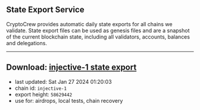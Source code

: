 ## State Export Service
CryptoCrew provides automatic daily state exports for all chains we validate. State export files can be used as genesis files and are a snapshot of the current blockchain state, including all validators, accounts, balances and delegations.

---
**Download: [injective-1 state export](https://dl.ccvalidators.com/SERVICE/injective/injective-1_export_58629442.json)**
---

- last updated: Sat Jan 27 2024 01:20:03
- chain id: `injective-1`
- export height: `58629442`
- use for: airdrops, local tests, chain recovery
